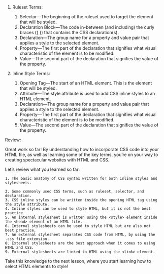 1. Ruleset Terms:

   1. Selector—The beginning of the ruleset used to target the element that will be styled.
   2. Declaration Block—The code in-between (and including) the curly braces ({ }) that contains the CSS declaration(s).
   3. Declaration—The group name for a property and value pair that applies a style to the selected element.
   4. Property—The first part of the declaration that signifies what visual characteristic of the element is to be modified.
   5. Value—The second part of the declaration that signifies the value of the property.

2. Inline Style Terms:

   1. Opening Tag—The start of an HTML element. This is the element that will be styled.
   2. Attribute—The style attribute is used to add CSS inline styles to an HTML element.
   3. Declaration—The group name for a property and value pair that applies a style to the selected element.
   4. Property—The first part of the declaration that signifies what visual characteristic of the element is to be modified.
   5. Value—The second part of the declaration that signifies the value of the property.

Review:

Great work so far! By understanding how to incorporate CSS code into your HTML file, as well as learning some of the key terms, you’re on your way to creating spectacular websites with HTML and CSS.

Let’s review what you learned so far:

    1. The basic anatomy of CSS syntax written for both inline styles and stylesheets.

    2. Some commonly used CSS terms, such as ruleset, selector, and declaration.
    3. CSS inline styles can be written inside the opening HTML tag using the style attribute.
    4. Inline styles can be used to style HTML, but it is not the best practice.
    5. An internal stylesheet is written using the <style> element inside the <head> element of an HTML file.
    6. Internal stylesheets can be used to style HTML but are also not best practice.
    7. An external stylesheet separates CSS code from HTML, by using the .css file extension.
    8. External stylesheets are the best approach when it comes to using HTML and CSS.
    9. External stylesheets are linked to HTML using the <link> element.

Take this knowledge to the next lesson, where you start learning how to select HTML elements to style!
